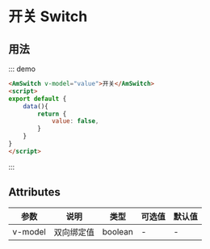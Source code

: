# 开关 Switch

## 用法
::: demo
```html
<AmSwitch v-model="value">开关</AmSwitch>
<script>
export default {
    data(){
        return {
            value: false,
        }
    }
}
</script>
```
:::

## Attributes

| 参数       | 说明        | 类型       | 可选值         | 默认值   |
|---------- |------------ |---------- |-------------  |-------- |
| v-model      | 双向绑定值      |  boolean  |  -  |   -   |
